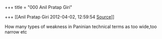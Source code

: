 +++
title = "000 Anil Pratap Giri"

+++
[[Anil Pratap Giri	2012-04-02, 12:59:54 [Source](https://groups.google.com/g/bvparishat/c/Ef7pzCdrO5c)]]



How many types of weakness in Paninian technical terms as too wide,too  
narrow etc


